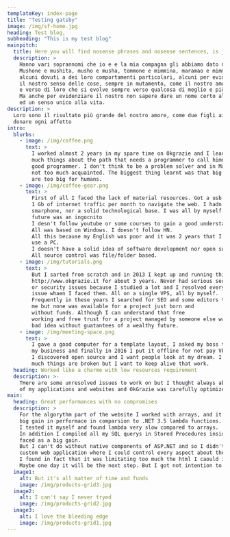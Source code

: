 ```yaml
---
templateKey: index-page
title: "Testing gatsby"
image: /img/sf-home.jpg
heading: Test blog,
subheading: "This is my test blog"
mainpitch:
  title: Here you will find nosense phrases and nosense sentences, is just a test netlify blog
  description: >
    Hanno vari soprannomi che io e e la mia compagna gli abbiamo dato nel tempo.
    Mushone e mushita, musho e musha, tommone e mimmina, maramao e mimmita,
    alcuni dovuti a dei loro comportamenti particolari, alcuni per evidenziare 
    il nostro senso delle cose, sempre in mutamento, come il nostro amore reciproco 
    e verso di loro che si evolve sempre verso qualcosa di meglio e più stabile.
    Ma anche per evidenziare il nostro non sapere dare un nome certo alle cose 
    ed un senso unico alla vita.
description: >
  Loro sono il risultato più grande del nostro amore, come due figli ai quali 
  donare ogni affetto
intro:
  blurbs:
    - image: /img/coffee.png
      text: >
        I worked almost 2 years in my spare time on Okgrazie and I learnt too
        much things about the path that needs a programmer to call himnself a
        good programmer. I don't think to be a problem solver and in Math I am
        not too much acquainted. The biggest thing learnt was that big dreams   
        are too big for humans.
    - image: /img/coffee-gear.png
      text: >
        First of all I faced the lack of material resources. Got a usb key with 
        1 Gb of internet traffic per month to navigate the web. I hadn't a 
        smarphone, nor a solid technological base. I was all by myself and the 
        future was an ingocnito
        I desn't follow youtube or some courses to gain a good understanding. 
        All was based on Windows. I doesn't follow HN.
        All this because my English was poor and it was 2 years that I doesn't
        use a PC.
        I doesn't have a solid idea of software development nor open source.
        All source control was file/folder based.
    - image: /img/tutorials.png
      text: >
        But I sarted from scratch and in 2013 I kept up and running this 
        http://www.okgrazie.it for about 3 years. Never had serious server 
        or security issues because I studied a lot and I resolved every little 
        issue whaen I faced them. All on a single VPS, all by myself. 
        Frequently in these years I searched for SEO and some editors to help 
        me but none was available for a project just born and
        without funds. Although I can understand that free
        working and free trust for a project managed by someone else was a 
        bad idea without guatantees of a wealthy future.
    - image: /img/meeting-space.png
      text: >
        I gave a good computer for a template layout, I asked my boss to join
        my business and finally in 2016 I put it offline for not pay VPS fee. Now
        I discovered open source and I want people look at my dream. I know, too
        much things are broken but I want to keep alive that work.
  heading: Worked like a charme with low resources requirement
  description: >-
    THere are some unresolved issues to work on but I thought always about speed 
    of my applications and websites and OkGrazie was carefully optimized for that target.
main:
  heading: Great performances with no compromises
  description: >
    For the algorythm part of the website I worked with arrays, and it was a 
    big gain in performace in comparsion to .NET 3.5 lambda functions.
    I tested it myself and found lambda very slow compared to arrays.
    In addition I compiled all my SQL querys in Stored Procedures inside SQL Server that 
    faced as a big gain.
    But I can't do without native components of ASP.NET and so I didn't realized a complete
    custom web application where I could control every aspect about the project.
    I found in fact that it was limitating too much the html I caould insert.
    Maybe one day it will be the next step. But I got not intention to keep up with okgrazie and think it is one of the many dead project.
  image1:
    alt: But it's all matter of time and funds
    image: /img/products-grid3.jpg
  image2:
    alt: I can't say I never tryed
    image: /img/products-grid2.jpg
  image3:
    alt: I love the bleeding edge
    image: /img/products-grid1.jpg
---
```

